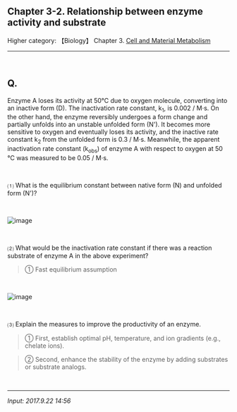 ## **Chapter 3-2. Relationship between enzyme activity and substrate**

Higher category: 【Biology】 Chapter 3. [Cell and Material Metabolism](https://jb243.github.io/pages/69)

---

<br>

## **Q.** 

Enzyme A loses its activity at 50℃ due to oxygen molecule, converting into an inactive form (D). The inactivation rate constant, k<sub>1</sub>, is 0.002 / M·s. On the other hand, the enzyme reversibly undergoes a form change and partially unfolds into an unstable unfolded form (N'). It becomes more sensitive to oxygen and eventually loses its activity, and the inactive rate constant k<sub>2</sub> from the unfolded form is 0.3 / M·s. Meanwhile, the apparent inactivation rate constant (k<sub>obs</sub>) of enzyme A with respect to oxygen at 50 ℃ was measured to be 0.05 / M·s.

<br>

⑴ What is the equilibrium constant between native form (N) and unfolded form (N')?

<br>

![image](https://github.com/user-attachments/assets/cba3a043-2e51-452a-9ed5-7317a3dad039)

<br>

⑵ What would be the inactivation rate constant if there was a reaction substrate of enzyme A in the above experiment? 

> ① Fast equilibrium assumption 

<br>

![image](https://github.com/user-attachments/assets/a2ac51de-4110-4a0c-825a-4ecd550410ae)

<br>

⑶ Explain the measures to improve the productivity of an enzyme.

> ① First, establish optimal pH, temperature, and ion gradients (e.g., chelate ions).

> ② Second, enhance the stability of the enzyme by adding substrates or substrate analogs.

<br>

---

*Input: 2017.9.22 14:56*
